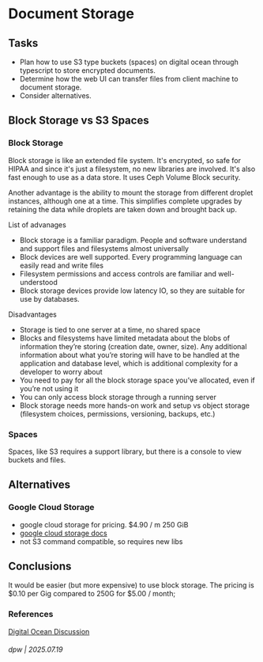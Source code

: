 # Document Storage

## Tasks

* Plan how to use S3 type buckets (spaces) on digital ocean through typescript to store encrypted documents.  
* Determine how the web UI can transfer files from client machine to document storage.
* Consider alternatives.

## Block Storage vs S3 Spaces

### Block Storage 

Block storage is like an extended file system.  It's encrypted, so safe for HIPAA and since it's just a filesystem,
no new libraries are involved.  It's also fast enough to use as a data store. It uses Ceph Volume Block security.

Another advantage is the ability to mount the storage from different droplet instances, although one at a time. 
This simplifies complete upgrades by retaining the data while droplets are taken down and brought back up.

List of advanages

* Block storage is a familiar paradigm. People and software understand and support files and filesystems almost universally
* Block devices are well supported. Every programming language can easily read and write files
* Filesystem permissions and access controls are familiar and well-understood
* Block storage devices provide low latency IO, so they are suitable for use by databases.

Disadvantages

* Storage is tied to one server at a time, no shared space
* Blocks and filesystems have limited metadata about the blobs of information they’re storing (creation date, owner, size). Any additional information about what you’re storing will have to be handled at the application and database level, which is additional complexity for a developer to worry about
* You need to pay for all the block storage space you’ve allocated, even if you’re not using it
* You can only access block storage through a running server
* Block storage needs more hands-on work and setup vs object storage (filesystem choices, permissions, versioning, backups, etc.)

### Spaces

Spaces, like S3 requires a support library, but there is a console to view buckets and files.  


## Alternatives

### Google Cloud Storage

* google cloud storage for pricing. $4.90 / m 250 GiB
* [google cloud storage docs](https://cloud.google.com/solutions/healthcare-life-sciences?hl=en)
* not S3 command compatible, so requires new libs

## Conclusions

It would be easier (but more expensive) to use block storage.  The pricing is $0.10 per Gig compared to 250G for $5.00 / month;

### References

[Digital Ocean Discussion](https://www.digitalocean.com/community/tutorials/object-storage-vs-block-storage-services)

###### dpw | 2025.07.19
